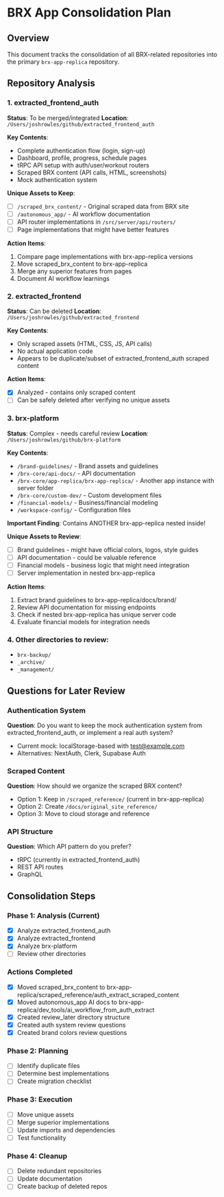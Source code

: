 # BRX App Consolidation Plan

## Overview
This document tracks the consolidation of all BRX-related repositories into the primary `brx-app-replica` repository.

## Repository Analysis

### 1. extracted_frontend_auth
**Status**: To be merged/integrated
**Location**: `/Users/joshrowles/github/extracted_frontend_auth`

**Key Contents**:
- Complete authentication flow (login, sign-up)
- Dashboard, profile, progress, schedule pages
- tRPC API setup with auth/user/workout routers
- Scraped BRX content (API calls, HTML, screenshots)
- Mock authentication system

**Unique Assets to Keep**:
- [ ] `/scraped_brx_content/` - Original scraped data from BRX site
- [ ] `/autonomous_app/` - AI workflow documentation
- [ ] API router implementations in `/src/server/api/routers/`
- [ ] Page implementations that might have better features

**Action Items**:
1. Compare page implementations with brx-app-replica versions
2. Move scraped_brx_content to brx-app-replica
3. Merge any superior features from pages
4. Document AI workflow learnings

### 2. extracted_frontend
**Status**: Can be deleted
**Location**: `/Users/joshrowles/github/extracted_frontend`

**Key Contents**:
- Only scraped assets (HTML, CSS, JS, API calls)
- No actual application code
- Appears to be duplicate/subset of extracted_frontend_auth scraped content

**Action Items**:
- [x] Analyzed - contains only scraped content
- [ ] Can be safely deleted after verifying no unique assets

### 3. brx-platform
**Status**: Complex - needs careful review
**Location**: `/Users/joshrowles/github/brx-platform`

**Key Contents**:
- `/brand-guidelines/` - Brand assets and guidelines
- `/brx-core/api-docs/` - API documentation
- `/brx-core/app-replica/brx-app-replica/` - Another app instance with server folder
- `/brx-core/custom-dev/` - Custom development files
- `/financial-models/` - Business/financial modeling
- `/workspace-config/` - Configuration files

**Important Finding**: Contains ANOTHER brx-app-replica nested inside!

**Unique Assets to Review**:
- [ ] Brand guidelines - might have official colors, logos, style guides
- [ ] API documentation - could be valuable reference
- [ ] Financial models - business logic that might need integration
- [ ] Server implementation in nested brx-app-replica

**Action Items**:
1. Extract brand guidelines to brx-app-replica/docs/brand/
2. Review API documentation for missing endpoints
3. Check if nested brx-app-replica has unique server code
4. Evaluate financial models for integration needs

### 4. Other directories to review:
- `brx-backup/`
- `_archive/`
- `_management/`

## Questions for Later Review

### Authentication System
**Question**: Do you want to keep the mock authentication system from extracted_frontend_auth, or implement a real auth system?
- Current mock: localStorage-based with test@example.com
- Alternatives: NextAuth, Clerk, Supabase Auth

### Scraped Content
**Question**: How should we organize the scraped BRX content?
- Option 1: Keep in `/scraped_reference/` (current in brx-app-replica)
- Option 2: Create `/docs/original_site_reference/`
- Option 3: Move to cloud storage and reference

### API Structure
**Question**: Which API pattern do you prefer?
- tRPC (currently in extracted_frontend_auth)
- REST API routes
- GraphQL

## Consolidation Steps

### Phase 1: Analysis (Current)
- [x] Analyze extracted_frontend_auth
- [x] Analyze extracted_frontend
- [x] Analyze brx-platform
- [ ] Review other directories

### Actions Completed
- [x] Moved scraped_brx_content to brx-app-replica/scraped_reference/auth_extract_scraped_content
- [x] Moved autonomous_app AI docs to brx-app-replica/dev_tools/ai_workflow_from_auth_extract
- [x] Created review_later directory structure
- [x] Created auth system review questions
- [x] Created brand colors review questions

### Phase 2: Planning
- [ ] Identify duplicate files
- [ ] Determine best implementations
- [ ] Create migration checklist

### Phase 3: Execution
- [ ] Move unique assets
- [ ] Merge superior implementations
- [ ] Update imports and dependencies
- [ ] Test functionality

### Phase 4: Cleanup
- [ ] Delete redundant repositories
- [ ] Update documentation
- [ ] Create backup of deleted repos 